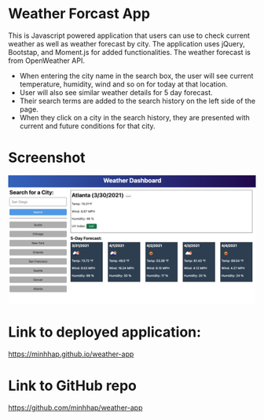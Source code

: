 # Weather Forcast App

This is Javascript powered application that users can use to check current weather as well as weather forecast by city. The application uses jQuery, Bootstap, and Moment.js for added functionalities. The weather forecast is from OpenWeather API.

* When entering the city name in the search box, the user will see current temperature, humidity, wind and so on for today at that location.
* User will also see similar weather details for 5 day forecast.
* Their search terms are added to the search history on the left side of the page.
* When they click on a city in the search history, they are presented with current and future conditions for that city.


# Screenshot
<div>
    <img src="./assets/image/06-server-side-apis-homework-demo.png"></img>
</div>

# Link to deployed application: 
https://minhhap.github.io/weather-app

# Link to GitHub repo
https://github.com/minhhap/weather-app